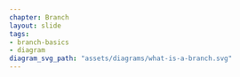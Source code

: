 ```yaml
---
chapter: Branch
layout: slide
tags:
- branch-basics
- diagram
diagram_svg_path: "assets/diagrams/what-is-a-branch.svg"
---
```

